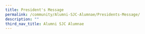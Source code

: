 ```yaml
---
title: President's Message
permalink: /community/Alumni-SJC-Alumnae/Presidents-Message/
description: ""
third_nav_title: Alumni SJC Alumnae
---
```

